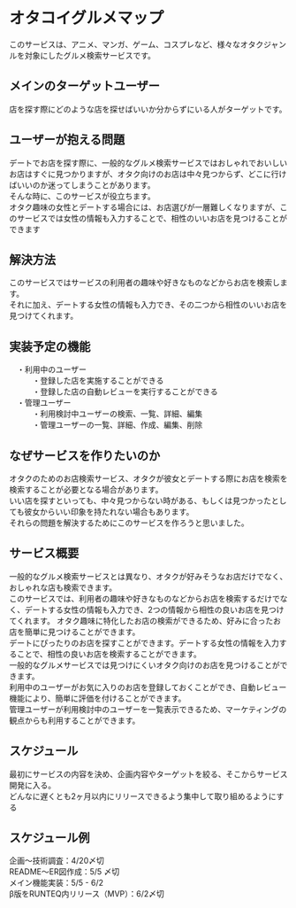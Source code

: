 
# オタコイグルメマップ
このサービスは、アニメ、マンガ、ゲーム、コスプレなど、様々なオタクジャンルを対象にしたグルメ検索サービスです。

## メインのターゲットユーザー
店を探す際にどのような店を探せばいいか分からずにいる人がターゲットです。

## ユーザーが抱える問題
デートでお店を探す際に、一般的なグルメ検索サービスではおしゃれでおいしいお店はすぐに見つかりますが、オタク向けのお店は中々見つからず、どこに行けばいいのか迷ってしまうことがあります。<br>
そんな時に、このサービスが役立ちます。<br>
オタク趣味の女性とデートする場合には、お店選びが一層難しくなりますが、このサービスでは女性の情報も入力することで、相性のいいお店を見つけることができます

## 解決方法
このサービスではサービスの利用者の趣味や好きなものなどからお店を検索します。<br>
それに加え、デートする女性の情報も入力でき、その二つから相性のいいお店を見つけてくれます。

## 実装予定の機能
　・利用中のユーザー<br>
　　　・登録した店を実施することができる<br>
　　　・登録した店の自動レビューを実行することができる<br>
　・管理ユーザー<br>
　　　・利用検討中ユーザーの検索、一覧、詳細、編集<br>
　　　・管理ユーザーの一覧、詳細、作成、編集、削除<br>


## なぜサービスを作りたいのか
オタクのためのお店検索サービス、オタクが彼女とデートする際にお店を検索を検索することが必要となる場合があります。<br>
いい店を探すといっても、中々見つからない時がある、もしくは見つかったとしても彼女からいい印象を持たれない場合もあります。<br>
それらの問題を解決するためにこのサービスを作ろうと思いました。


## サービス概要
一般的なグルメ検索サービスとは異なり、オタクが好みそうなお店だけでなく、おしゃれな店も検索できます。<br>このサービスでは、利用者の趣味や好きなものなどからお店を検索するだけでなく、デートする女性の情報も入力でき、2つの情報から相性の良いお店を見つけてくれます。
オタク趣味に特化したお店の検索ができるため、好みに合ったお店を簡単に見つけることができます。<br>
デートにぴったりのお店を探すことができます。デートする女性の情報を入力することで、相性の良いお店を検索することができます。<br>
一般的なグルメサービスでは見つけにくいオタク向けのお店を見つけることができます。<br>
利用中のユーザーがお気に入りのお店を登録しておくことができ、自動レビュー機能により、簡単に評価を付けることができます。<br>
管理ユーザーが利用検討中のユーザーを一覧表示できるため、マーケティングの観点からも利用することができます。

## スケジュール
最初にサービスの内容を決め、企画内容やターゲットを絞る、そこからサービス開発に入る。<br>
どんなに遅くとも2ヶ月以内にリリースできるよう集中して取り組めるようにする

## スケジュール例
企画〜技術調査：4/20〆切<br>
README〜ER図作成：5/5 〆切<br>
メイン機能実装：5/5 - 6/2<br>
β版をRUNTEQ内リリース（MVP）：6/2〆切<br>

